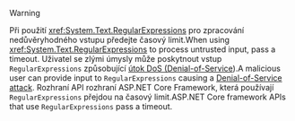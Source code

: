 > [!WARNING]
> <span data-ttu-id="0629b-101">Při použití <xref:System.Text.RegularExpressions> pro zpracování nedůvěryhodného vstupu předejte časový limit.</span><span class="sxs-lookup"><span data-stu-id="0629b-101">When using <xref:System.Text.RegularExpressions> to process untrusted input, pass a timeout.</span></span> <span data-ttu-id="0629b-102">Uživatel se zlými úmysly může poskytnout vstup `RegularExpressions` způsobující [útok DoS (Denial-of-Service](https://www.us-cert.gov/ncas/tips/ST04-015)).</span><span class="sxs-lookup"><span data-stu-id="0629b-102">A malicious user can provide input to `RegularExpressions` causing a [Denial-of-Service attack](https://www.us-cert.gov/ncas/tips/ST04-015).</span></span> <span data-ttu-id="0629b-103">Rozhraní API rozhraní ASP.NET Core Framework, která používají `RegularExpressions` přejdou na časový limit.</span><span class="sxs-lookup"><span data-stu-id="0629b-103">ASP.NET Core framework APIs that use `RegularExpressions` pass a timeout.</span></span>
